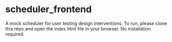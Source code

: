 # scheduler_frontend
A mock scheduler for user testing design interventions.
To run, please clone this repo and open the index.html file in your browser. No installation required.
